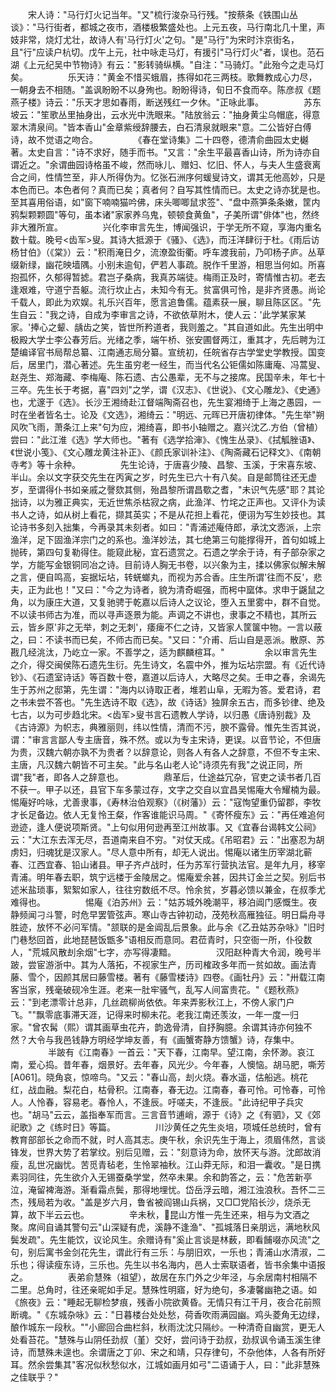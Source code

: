 <!-- { "loadSidebar": true } -->
　　宋人诗："马行灯火记当年。"又"梳行浚杂马行残。"按蔡条《铁围山丛谈》："马行街者，都城之夜市，酒楼极繁盛处也。上元五夜，马行南北几十里，声妓非常，烧灯尤壮，故诗人有'马行灯火'之句。"是"马行"为宋时汴京街名，且"行"应读户杭切。戊午上元，社中咏走马灯，有援引"马行灯火"者，误也。范石湖《上元纪吴中节物诗》有云："影转骑纵横。"自注："马骑灯。"此殆今之走马灯矣。
　　
　　乐天诗："黄金不惜买蛾眉，拣得如花三两枝。歌舞教成心力尽，一朝身去不相随。"盖讽盼盼不以身殉也。盼盼得诗，旬日不食而卒。陈彦叔《题燕子楼》诗云："乐天才思如春雨，断送残红一夕休。"正咏此事。
　　
　　苏东坡云："笙歌丛里抽身出，云水光中洗眼来。"陆放翁云："抽身黄尘乌帽底，得意翠木清泉间。"皆本香山"金章紫绶辞腰去，白石清泉就眼来"意。二公皆好白傅诗，故不觉语之吻合。
　　
　　《春在堂诗集》二十四卷，德清俞曲园太史樾著。太史自言："诗不求好，随手而书。"又言："余生平最喜香山诗，所为诗亦自谓近之。"余谓曲园诗格虽不峻，然而咏儿、赠妇、忆旧、怀人，与夫人生盛衰离合之间，性情竺至，非人所得伪为。忆张石洲序何蝯叟诗文，谓其无他高妙，只是本色而已。本色者何？真而已矣；真者何？自写其性情而已。太史之诗亦犹是也。至其喜用俗语，如"窗下喃喃猫吟佛，床头唧唧鼠求签"、"盘中燕笋条条嫩，筐内鸦梨颗颗圆"等句，虽本诸"家家养乌鬼，顿顿食黄鱼"，子美所谓"俳体"也，然终非大雅所宣。
　　
　　兴化李审言先生，博闻强识，于学无所不窥，享海内重名数十载。晚号<齿军>叟。其诗大抵源于《骚》、《选》，而汪洋肆衍于杜。《雨后访杨甘伯》（《棠》）云："积雨淹日夕，流潦盈街衢。呼车渡我前，乃叩杨子庐。丛草缀新绿，幽花映墙隅。小别未逾旬，俨若人事疏。脱作千里游，相思当何如。所喜抱孤怀，久郁得暂摅。君岂子桑病，我真苏端徒。梅雨正及时，寄情惟古初。老去逢艰难，守道宁吾躯。流行坎止占，未知今有无。贫富俱可怜，是非齐贤愚。尚论千载人，即此为欢娱。礼乐兴百年，愿言追鲁儒。蕴素获一展，聊且陈区区。"先生自云："我之诗，自成为李审言之诗，不欲依草附木，使人云：'此学某家某家。'捧心之颦、龋齿之笑，皆世所矜道者，我则羞之。"其自道如此。先生出明中极殿大学士李公春芳后。光绪之季，端午桥、张安圃督两江，重其才，先后聘为江楚编译官书局帮总纂、江南通志局分纂。宣统初，任皖省存古学堂史学教授。国变后，居里门，潜心著述。先生虽穷老一经生，而当代名公钜儒如陈庸庵、冯蒿叟、赵尧生、郑海藏、李梅庵、陈石遗、古公愚辈，无不与之接席。民国辛未，年七十三卒。先生长于考据，喜"四刘"之学，谓《汉志》、《世说》、《文心雕龙》、《史通》也，尤邃于《选》。长沙王湘绮赴江督端陶斋召也，先生宴湘绮于上海之愚园，一时在坐者皆名士。论及《文选》，湘绮云："明远、元晖已开唐初律体。"先生举"朔风吹飞雨，萧条江上来"句为应，湘绮喜，即书小轴赠之。嘉兴沈乙方伯（曾植）尝曰："此江淮《选》学大师也。"著有《选学拾渖》、《愧生丛录》、《拭觚脞语》、《世说小笺》、《文心雕龙黄注补正》、《颜氏家训补注》、《陶斋藏石记释文》、《南朝寺考》等十余种。
　　
　　先生论诗，于唐喜少陵、昌黎、玉溪，于宋喜东坡、半山。余以文字获交先生在丙寅之岁，时先生已六十有八矣。自是邮筒往还无虚岁，至谓得仆书如亲戚之謦欬其侧，殆昌黎所谓昌歜之耆，"未识气先感"耶？其论拙诗，以为雅正典实，无近世焦杀枯寂之病，此渔洋、竹垞之正声也。又评仆为读书人之诗，如从树上看花，撷其英实；不是从花担上看花，便诩为写生妙技也。其论诗书多刻入拙集，今再录其未刻者。如曰："青浦述庵侍郎，承沈文悫派，上宗渔洋，足下固渔洋宗门之的系也。渔洋妙法，其七绝第三句能撑得开，首句如城上抛砖，第四句复勒得住。能窥此秘，宜石遗赏之。石遗之学余于诗，有子部杂家之学，方能写金银铜同冶之诗。目前诗人胸无书卷，以兴象为主，揉以佛家似解未解之言，便自鸣高，妄据坛坫，转蜣螂丸，而视为苏合香。庄生所谓'往而不反'，悲夫，正为此也！"又曰："今之为诗者，貌为清奇崛强，而枵中窳体。求申于鼷鼠之角，以为康庄大道，又复驰骋于乾嘉以后诗人之议论，堕入五里雾中，群不自觉。不以读书师古为准，而以寻声逐景为能。声调之不讲也，隶事之不精也，其所云云，皆乡原'非之无举，刺之无刺'，痿痺不仁之诗，又皆家人筐箧中物。一言以蔽之，曰：不读书而已矣，不师古而已矣。"又曰："介甫、后山自是恶派。散原、苏戡几经洮汰，乃屹立一家。不善学之，适为麒麟楦耳。"
　　
　　余以审言先生之介，得交闽侯陈石遗先生衍。先生诗文，名震中外，推为坛坫宗盟。有《近代诗钞》、《石遗室诗话》等百数十卷，嘉道以后诗人，大略尽之矣。壬申之春，余谒先生于苏州之邸第，先生谓："海内以诗取正者，堆若山阜，无暇为答。爱君诗，君之书未尝不答也。"先生选诗不取《选》，故《诗话》独屏余五古，而多钞律、绝及七古，以为可步趋北宋。<齿军>叟书言石遗教人学诗，以归愚《唐诗别裁》及《古诗源》为帜志，典雅丽则，纬以性情，清而不污，腴不露骨。惟先生否其说，谓："审言言鄙人专主唐音，殊不然。或以为专主宋诗，更误。以音节论，不但唐为贵，汉魏六朝亦孰不为贵者？以辞意论，则各人有各人之辞意，不但不专主宋、主唐，凡汉魏六朝皆不可主矣。"此与名山老人论"诗须先有我"之说正同，所谓"我"者，即各人之辞意也。
　　
　　鼎革后，仕途益冗杂，官吏之读书者几百不获一。甲子以还，县官下车多蒙过存，文字之交自以宜昌吴惕庵大令耀楠为最。惕庵好吟咏，尤善隶事，《寿林治伯观察》（《树藩》）云："寇恂望重仍留郡，李牧才长足备边。依人无复怜王粲，作客谁能识马周。"《寄怀瘦东》云："再任难追何逊迹，逢人便说项斯贤。"上句似用何逊再至江州故事。又《宜春台谒韩文公祠》云："大江东去浑无尽，吾道南来自不穷。"对仗天成。《吊昭君》云："出塞忍为胡虏妇，归魂犹是汉家人。"尽人意中所有，却无人说出。惕庵以诸生历宰湖北蕲春、江西宜春、铅山诸县。甲子齐卢战时，任为苏军行营执法官。是年九月，移宰青浦。明年春去职，筑宁远楼于金陵居之。惕庵爱余甚，因共订金兰之契。别后书述米盐琐事，絮絮如家人，往往穷数纸不尽。怜余贫，岁暮必馈以兼金，在叔季尤难得也。
　　
　　惕庵《泊苏州》云："姑苏城外晚潮平，移泊阊门感慨生。夜静频闻刁斗警，时危早罢管弦声。寒山寺古钟初动，茂苑秋高雁独征。明日扁舟寻胜迹，放怀不必问军情。"颔联的是金阊乱后景象。此与余《乙丑姑苏杂咏》"旧时门巷愁回首，此地琵琶饭甑多"语相反而意同。君莅青时，只空衙一所，仆役数人，"荒城风散刦余烟"七字，亦写得凄黯。
　　
　　汉阳赵种青大令润，晚号半跛，尝宦游浙中。其为人落拓，不视家生产，历司榷政多年而一贫如故。画法青藤、雪个，因颜其居曰藤雪楼。著有《藤雪楼诗》四卷。《画牡丹》云："卅载江南客当家，残毫破砚冷生涯。老来一肚牢骚气，乱写人间富贵花。"《题秋燕》云："到老漂零计总非，几丝疏柳尚依依。年来弄影秋江上，不傍人家门户飞。""飘零底事滞天涯，记得来时柳未花。老我江南还羡汝，一年一度一归家。"曾农髯（熙）谓其画草虫花卉，韵逸骨清，自抒胸臆。余谓其诗亦何独不然？大令与我邑钱静方明经学坤友善，有《画蟹寄静方馈蟹》诗，存集中。
　　
　　半跛有《江南春》一首云："天下春，江南早。望江南，余怀渺。哀江南，爱心捣。昔年春，烟景好。去年春，风光少。今年春，人懊恼。胡马肥，嘶芳[A061]。晓角哀，惊啼鸟。"又云："春山高，刦火烧。春水遥，估船逃。桃花红，战血融。梨花白，枯骨积。江南春，春无边。江南春，春可怜。可怜春，可怜人。人怜春，容易老。春怜人，不逢辰。吁嗟夫，不逢辰。"此诗纪甲子兵灾也。"胡马"云云，盖指奉军而言。三言音节逋峭，源于《诗》之《有驷》，又《郊祀歌》之《练时日》等篇。
　　
　　川沙黄任之先生炎培，项城任总统时，曾有教育部部长之命而不就，时人高其志。庚午秋，余识先生于海上，须眉伟然，言谈锋发，世界大势了若掌纹。别后见赠，云："刻意诗为命，放怀天与游。沈郎故消瘦，乱世况幽忧。苦觅青毡老，生怜翠袖秋。江山莽无际，和泪一囊收。"是日携素羽同往，先生欲介入无锡蚕桑学堂，然卒未果。余和韵答之，云："危苦新亭泣，淹留裨海游。渐看霜点鬓，那得地埋忧。岱岳浮云暗，湘江浊浪秋。吾怀二三杰，残局若为收。"盖是岁六月，鲁省被阎锡山兵祸，又□□党陷长沙，烧杀无算，故下半云云也。
　　
　　辛未秋，昆山方惟一先生还来，相与为文酒之聚。席间自诵其警句云"山深疑有虎，溪静不逢渔"、"孤城落日亲朋远，满地秋风鬓发疏"。先生能饮，议论风生。余赠诗有"奚止言谈是林薮，即看餔啜亦风流"之句，别后寓书金剑花先生，谓此行有三乐：与朋旧欢，一乐也；青浦山水清淑，二乐也；得读瘦东诗，三乐也。先生以书名海内，邑人士索联语者，皆书余集中语报之。
　　
　　表弟俞慧殊（祖望），故居在东门外之少年泾，与余居南村相隔不二里。总角时，往还亲昵如手足。慧殊性明寤，好为绝句，多凄馨幽艳之语。如《旅夜》云："睡起无聊检梦痕，残香小院欲黄昏。无情只有江干月，夜合花前照断魂。"《东城杂咏》云："日暮楼台处处愁，荷香吹雨满园幽。鸡头菱角无边绿，酿作城东一段秋。""小廊回合曲栏斜，秋雨沈沈只隔纱。一种清奇自幽赏，更无人处看苔花。"慧殊与山阴任劲叔（堇）交好，尝问诗于劲叔，劲叔讽令诵玉溪生律诗，而慧殊未遑也。余谓唐之丁卯、宋之和靖，只存律句，不杂他体，人各有所好耳。然余尝集其"客况似秋愁似水，江城如画月如弓"二语诵于人，曰："此非慧殊之佳联乎？"
　　

